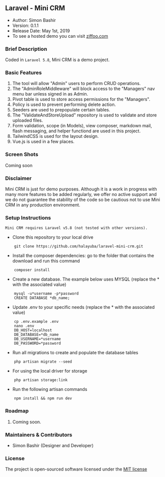 ## Laravel - Mini CRM

- Author: Simon Bashir
- Version: 0.1.1
- Release Date: May 1st, 2019
- To see a hosted demo you can visit [ziffoo.com](http://ziffo.com)

### Brief Description
Coded in `Laravel 5.8`, Mini CRM is a demo project.

### Basic Features
1. The tool will allow "Admin" users to perform CRUD operations.
2. The "AdminRoleMiddleware" will block access to the "Managers" nav menu bar unless signed in as Admin.
3. Pivot table is used to store access permissions for the "Managers".
4. Policy is used to prevent performing delete action.
5. Seeders are used to prepopulate certain tables.
6. The "ValidateAndStoreUpload" repository is used to validate and store uploaded files.
7. Form validation, scope (in Models), view composer, markdown mail, flash messaging, and helper functiond are used in this project.
8. TailwindCSS is used for the layout design.
9. Vue.js is used in a few places.

### Screen Shots
Coming soon


### Disclaimer
Mini CRM is just for demo purposes. Although it is a work in progress with many more features to be added regularly, we offer no active support and we do not guarantee the stability of the code so be cautious not to use Mini CRM in any production environment.

### Setup Instructions
```
Mini CRM requires Laravel v5.8 (not tested with other versions).
```


* Clone this repository to your local drive
~~~
    git clone https://github.com/halayuba/laravel-mini-crm.git
~~~
* Install the composer dependencies: go to the folder that contains the download and run this command
~~~
    composer install
~~~
* Create a new database. The example below uses MYSQL (replace the * with the associated value)
~~~
    mysql -u*username -p*password
    CREATE DATABASE *db_name;
~~~
* Update .env to your specific needs (replace the * with the associated value)
~~~
    cp .env.example .env
    nano .env
    DB_HOST=localhost
    DB_DATABASE=*db_name
    DB_USERNAME=*username
    DB_PASSWORD=*password
~~~
* Run all migrations to create and populate the database tables
~~~
    php artisan migrate --seed
~~~
* For using the local driver for storage
~~~
    php artisan storage:link
~~~
* Run the following artisan commands
~~~
    npm install && npm run dev
~~~

### Roadmap
1. Coming soon.


### Maintainers & Contributors
- Simon Bashir (Designer and Developer)

### License
The project is open-sourced software licensed under the [MIT license](http://opensource.org/licenses/MIT)
